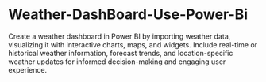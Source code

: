 # Weather-DashBoard-Use-Power-Bi
Create a weather dashboard in Power BI by importing weather data, visualizing it with interactive charts, maps, and widgets. Include real-time or historical weather information, forecast trends, and location-specific weather updates for informed decision-making and engaging user experience.
